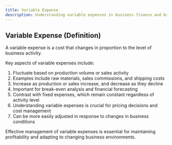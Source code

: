 ```yaml
---
title: Variable Expense
description: Understanding variable expenses in business finance and budgeting
---
```

## Variable Expense (Definition)
A variable expense is a cost that changes in proportion to the level of business activity.

Key aspects of variable expenses include:
1. Fluctuate based on production volume or sales activity
2. Examples include raw materials, sales commissions, and shipping costs
3. Increase as production or sales increase, and decrease as they decline
4. Important for break-even analysis and financial forecasting
5. Contrast with fixed expenses, which remain constant regardless of activity level
6. Understanding variable expenses is crucial for pricing decisions and cost management
7. Can be more easily adjusted in response to changes in business conditions

Effective management of variable expenses is essential for maintaining profitability and adapting to changing business environments.